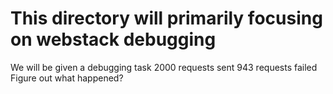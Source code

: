 This directory will primarily focusing on webstack debugging
==================================================

We will be given a debugging task
2000 requests sent
943 requests failed
Figure out what happened?
